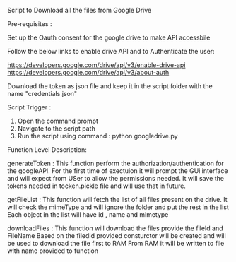 Script to Download all the files from Google Drive

Pre-requisites :  

Set up the Oauth consent for the google drive to make API accessbile

Follow the below links to enable drive API and to Authenticate the user:

https://developers.google.com/drive/api/v3/enable-drive-api
https://developers.google.com/drive/api/v3/about-auth

Download the token as json file and keep it in the script folder with the name "credentials.json"

Script Trigger :

1. Open the command prompt 
2. Navigate to the script path
3. Run the script using command : python googledrive.py


 Function Level Description:
 
 generateToken : This function perform the authorization/authentication for the googleAPI.
				 For the first time of exectuion it will prompt the GUi interface and will expect from USer to allow the permissions needed.
				 It will save the tokens needed in tocken.pickle file and will use that in future.

 getFileList   : This function will fetch the list of all files present on the drive.
				 It will check the mimeType and will ignore the folder and put the rest in the list
				 Each object in the list will have id , name and mimetype

 downloadFiles : This function will download the files provide the fileId and FileName
				 Based on the filedId provided consturctor will be created and will be used to download the file first to RAM
				 From RAM it will be written to file with name provided to function
				 

